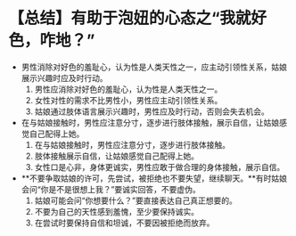 # 【总结】有助于泡妞的心态之“我就好色，咋地？”

-   男性消除对好色的羞耻心，认为性是人类天性之一，应主动引领性关系，姑娘展示兴趣时应及时行动。
    1.  男性应消除对好色的羞耻心，认为性是人类天性之一。
    2.  女性对性的需求不比男性小，男性应主动引领性关系。
    3.  姑娘通过肢体语言展示兴趣时，男性应及时行动，否则会失去机会。
-   在与姑娘接触时，男性应注意分寸，逐步进行肢体接触，展示自信，让姑娘感觉自己配得上她。
    1.  在与姑娘接触时，男性应注意分寸，逐步进行肢体接触。
    2.  肢体接触展示自信，让姑娘感觉自己配得上她。
    3.  女性口是心非，身体更诚实，男性应敢于做合理的身体接触，展示自信。
-   **不要争取姑娘的许可，先尝试，被拒绝也不要失望，继续聊天。**有时姑娘会问“你是不是很想上我？”要诚实回答，不要虚伪。
    1.  姑娘可能会问“你想要什么？”要直接表达自己真正想要的。
    2.  不要为自己的天性感到羞愧，至少要保持诚实。
    3.  在尝试时要保持自信和坦诚，不要因被拒绝而放弃。